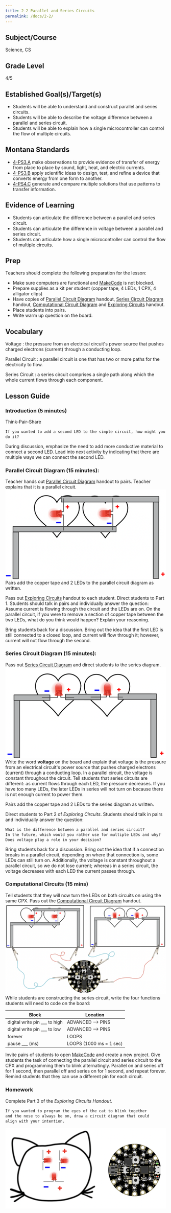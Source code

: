 ```yaml
---
title: 2-2 Parallel and Series Circuits
permalink: /docs/2-2/
---
```

## Subject/Course
Science, CS

## Grade Level
4/5    

## Established Goal(s)/Target(s)
-	Students will be able to understand and construct parallel and series circuits.
-	Students will be able to describe the voltage difference between a parallel and series circuit.
-	Students will be able to explain how a single microcontroller can control the flow of multiple circuits.

## Montana Standards
- <u>4-PS3.A</u> make observations to provide evidence of transfer of energy from place to place by sound, light, heat, and electric currents.
- <u>4-PS3.B</u> apply scientific ideas to design, test, and refine a device that converts energy from one form to another.
- <u>4-PS4.C</u> generate and compare multiple solutions that use patterns to transfer information.

## Evidence of Learning
- Students can articulate the difference between a parallel and series circuit.
- Students can articulate the difference in voltage between a parallel and series circuit.
- Students can articulate how a single microcontroller can control the flow of multiple circuits.

## Prep
Teachers should complete the following preparation for the lesson:

- Make sure computers are functional and [MakeCode](https://makecode.adafruit.com/) is not blocked.
- Prepare supplies as a kit per student (copper tape, 4 LEDs, 1 CPX, 4 alligator clips)
- Have copies of [Parallel Circuit Diagram](../resources/2-2_parallel-circuit-diagram.png) handout, [Series Circuit Diagram](../resources/2-2_series-circuit-diagram.png) handout, [Computational Circuit Diagram](../resources/2-2_computational-circuit-diagram.png) and [Exploring Circuits](../resources/2-2_exploring_circuits.pdf) handout.
- Place students into pairs.
- Write warm up question on the board.

## Vocabulary
Voltage
: the pressure from an electrical circuit's power source that pushes charged electrons (current) through a conducting loop.

Parallel Circuit
: a parallel circuit is one that has two or more paths for the electricity to flow.

Series Circuit
: a series circuit comprises a single path along which the whole current flows through each component.

## Lesson Guide

### Introduction (5 minutes)
Think-Pair-Share
```
If you wanted to add a second LED to the simple circuit, how might you do it?
```
During discussion, emphasize the need to add more conductive material to connect a second LED. Lead into next activity by indicating that there are multiple ways we can connect the second LED.

### Parallel Circuit Diagram (15 minutes):
Teacher hands out [Parallel Circuit Diagram](../resources/2-2_parallel-circuit-diagram.png) handout to pairs. Teacher explains that it is a parallel circuit.
![parallel circuit diagram](../resources/images/2-2_parallel-circuit-diagram.png)
Pairs add the copper tape and 2 LEDs to the parallel circuit diagram as written.

Pass out [Exploring Circuits](../resources/2-2_exploring_circuits.pdf) handout to each student. Direct students to Part 1. Students should talk in pairs and individually answer the question: Assume current is flowing through the circuit and the LEDs are on. On the parallel circuit, if you were to remove a section of copper tape between the two LEDs, what do you think would happen? Explain your reasoning.

Bring students back for a discussion. Bring out the idea that the first LED is still connected to a closed loop, and current will flow through it; however, current will not flow through the second.

### Series Circuit Diagram (15 minutes):
Pass out [Series Circuit Diagram](../resources/2-2_series-circuit-diagram.png) and direct students to the series diagram.
![series circuit diagram](../resources/images/2-2_series-circuit-diagram.png)
Write the word **voltage** on the board and explain that voltage is the pressure from an electrical circuit's power source that pushes charged electrons (current) through a conducting loop. In a parallel circuit, the voltage is constant throughout the circuit. Tell students that series circuits are different: as current flows through each LED, the pressure decreases. If you have too many LEDs, the later LEDs in series will not turn on because there is not enough current to power them.

Pairs add the copper tape and 2 LEDs to the series diagram as written.

Direct students to Part 2 of *Exploring Circuits*. Students should talk in pairs and individually answer the question:
```
What is the difference between a parallel and series circuit?  
In the future, which would you rather use for multiple LEDs and why?  
Does voltage play a role in your decision?
```
Bring students back for a discussion. Bring out the idea that if a connection breaks in a parallel circuit, depending on where that connection is, some LEDs can still turn on. Additionally, the voltage is constant throughout a parallel circuit, so we do not lose current; whereas in a series circuit, the voltage decreases with each LED the current passes through.

### Computational Circuits (15 mins)
Tell students that they will now turn the LEDs on both circuits on using the same CPX. Pass out the [Computational Circuit Diagram](../resources/2-2_computational-circuit-diagram.png) handout.
![computational circuit diagram](../resources/images/2-2_computational-circuit-diagram.png)
While students are constructing the series circuit, write the four functions students will need to code on the board:

| Block | Location |
| ----- | -------- |
| digital write pin ___ to high | ADVANCED --> PINS |
| digital write pin ___ to low  | ADVANCED --> PINS |
| forever | LOOPS |
| pause ___ (ms) | LOOPS (1000 ms = 1 sec) |

Invite pairs of students to open [MakeCode](https://makecode.adafruit.com/) and create a new project. Give students the task of connecting the parallel circuit and series circuit to the CPX and programming them to blink alternatingly. Parallel on and series off for 1 second, then parallel off and series on for 1 second, and repeat forever. Remind students that they can use a different pin for each circuit.

### Homework
Complete Part 3 of the *Exploring Circuits Handout*.
```
If you wanted to program the eyes of the cat to blink together  
and the nose to always be on, draw a circuit diagram that could  
align with your intention.
```
![cat circuit diagram](../resources/images/2-2_cat-circuit.png)
